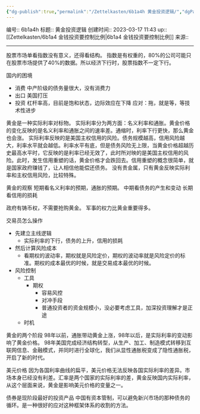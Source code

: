```yaml
---
{"dg-publish":true,"permalink":"/Zettelkasten/6b1a4h 黄金投资逻辑/","dgPassFrontmatter":true}
---
```


编号:: 6b1a4h
标题:: 黄金投资逻辑
创建时间:: 2023-03-17 11:43
up:: [[Zettelkasten/6b1a4 金钱投资要控制比例\|6b1a4 金钱投资要控制比例]]
来源:: 

---
股票市场单看指数没有意义，还得看结构。
指数是有权重的，80%的公司可能只在股票市场提供了40%的数据。所以经济下行时，股票指数不一定下行。

国内的困境
- 消费  中产阶级的债务量很大，没有消费力
- 出口  美国打压
- 投资  杠杆率高，目前是饱和状态，边际效应在下降
应对：拖，就是等，等技术性进步

黄金是一种实际利率对标物。
实际利率分为两方面：名义利率和通胀。黄金价格的变化反映的是名义利率和通胀之间的速率差。通缩时，利率下行更快，那么黄金也会涨。
实际利率反映的是美国主权信用的风险。债务规模越高，信用风险越大，利率水平就会越低。利率水平有底，但是债务风险无上限，当黄金价格超越历史最高水平时，它反映的是利率已经无效了，此时所对映的是美国主权信用的风险。此时，发生信用重塑的话，黄金价格才会跌回去。信用重塑的概念很简单，就是国家政府赚钱了，让人相信他能偿还债务。
没有贵金属，只有黄金反映实际利率和主权信用风险，比较特殊。

黄金的观察
短期看名义利率的预期，通胀的预期。
中期看债务的产生和变动
长期看信用的损耗

政府有铸币权，不需要抢购黄金。
军事的权力比黄金重要得多。

交易员怎么操作
- 先建立主线逻辑
	- 实际利率的下行，债务的上升，信用的损耗
- 然后计算风险成本
	- 看期权的波动率，期权就是风险定价，期权的波动率就是风险定价的标准。期权的成本最优的时候，就是交易成本最优的时候。
- 风险控制
	- 工具
		- 期权
			- 容易风控
			- 对冲手段
			- 普通投资者的资金规模小，没必要考虑工具，加深投资理解才是正途
	- 时机

黄金的两个阶段
98年以前，通胀带动黄金上涨，98年以后，是实际利率的变动影响了黄金价格。
98年美国完成经济结构转型，从生产、加工、制造模式转移到互联网信息、金融模式，并同时进行全球化，我们从显性通胀税变成了隐性通胀税，开启了新的时代。

美元价格
因为各国利率曲线的扁平，美元价格无法反映各国实际利率的差异。市场本身已经没有利差。汇率是两个国家的实际利率的差，黄金反映国内实际利率，从这个层面来说，黄金是影响美元价格的变量之一。

债券是现阶段最好的投资产品
中国有资本管制，可以避免新兴市场的那种债务的循环。是一种很好的应对这种框架体系的收割的方法。